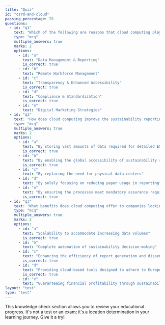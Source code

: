 ```yaml
---
title: "Quiz"
id: "csrd-and-cloud"
passing_percentage: 70
questions:
  - id: "q1"
    text: "Which of the following are reasons that cloud computing plays a significant role in the context of the Corporate Sustainability Reporting Directive (CSRD)?"
    type: "mcq"
    multiple_answers: true
    marks: 2
    options:
      - id: "a"
        text: "Data Management & Reporting"
        is_correct: true
      - id: "b"
        text: "Remote Workforce Management"
      - id: "c"
        text: "Transparency & Enhanced Accessibility"
        is_correct: true
      - id: "d"
        text: "Compliance & Standardization"
        is_correct: true
      - id: "e"
        text: "Digital Marketing Strategies"
  - id: "q2"
    text: "How does cloud computing improve the sustainability reporting process according to the CSRD requirements?"
    type: "mcq"
    multiple_answers: true
    marks: 2
    options:
      - id: "a"
        text: "By storing vast amounts of data required for detailed ESG reporting"
        is_correct: true
      - id: "b"
        text: "By enabling the global accessibility of sustainability reports and data"
        is_correct: true
      - id: "c"
        text: "By replacing the need for physical data centers"
      - id: "d"
        text: "By solely focusing on reducing paper usage in reporting"
      - id: "e"
        text: "By ensuring the processes meet mandatory assurance requirements with auditable trails"
        is_correct: true
  - id: "q3"
    text: "What benefits does cloud computing offer to companies looking to comply with the CSRD?"
    type: "mcq"
    multiple_answers: true
    marks: 2
    options:
      - id: "a"
        text: "Scalability to accommodate increasing data volumes"
        is_correct: true
      - id: "b"
        text: "Complete automation of sustainability decision-making"
      - id: "c"
        text: "Enhancing the efficiency of report generation and dissemination"
        is_correct: true
      - id: "d"
        text: "Providing cloud-based tools designed to adhere to European sustainability reporting standards"
        is_correct: true
      - id: "e"
        text: "Guaranteeing financial profitability through sustainability initiatives"
layout: "test"
type: "test"
---
```

This knowledge check section allows you to review your educational progress. It's not a test or an exam; it's a location determination in your learning journey. Give it a try!
